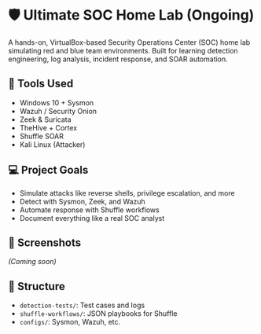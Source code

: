 # 🛡️ Ultimate SOC Home Lab (Ongoing)

A hands-on, VirtualBox-based Security Operations Center (SOC) home lab simulating red and blue team environments. Built for learning detection engineering, log analysis, incident response, and SOAR automation.

## 🔧 Tools Used
- Windows 10 + Sysmon
- Wazuh / Security Onion
- Zeek & Suricata
- TheHive + Cortex
- Shuffle SOAR
- Kali Linux (Attacker)

## 💻 Project Goals
- Simulate attacks like reverse shells, privilege escalation, and more
- Detect with Sysmon, Zeek, and Wazuh
- Automate response with Shuffle workflows
- Document everything like a real SOC analyst

## 📸 Screenshots
_(Coming soon)_

## 📁 Structure
- `detection-tests/`: Test cases and logs
- `shuffle-workflows/`: JSON playbooks for Shuffle
- `configs/`: Sysmon, Wazuh, etc.
